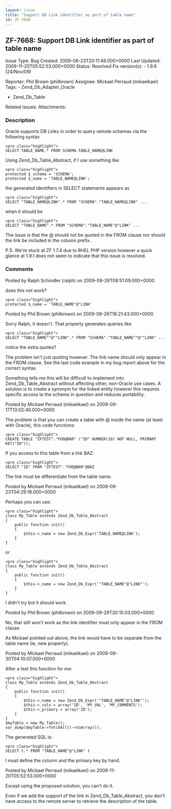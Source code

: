 ```yaml
---
layout: issue
title: "Support DB Link identifier as part of table name"
id: ZF-7668
---
```


ZF-7668: Support DB Link identifier as part of table name
---------------------------------------------------------

 Issue Type: Bug Created: 2009-08-23T20:11:48.000+0000 Last Updated: 2009-11-20T05:52:53.000+0000 Status: Resolved Fix version(s): - 1.9.6 (24/Nov/09)
 
 Reporter:  Phil Brown (philbrown)  Assignee:  Mickael Perraud (mikaelkael)  Tags: - Zend\_Db\_Adapter\_Oracle
- Zend\_Db\_Table
 
 Related issues: 
 Attachments: 
### Description

Oracle supports DB Links in order to query remote schemas via the following syntax

 
    <pre class="highlight">
    SELECT TABLE_NAME.* FROM SCHEMA.TABLE_NAME@LINK


Using Zend\_Db\_Table\_Abstract, if I use something like

 
    <pre class="highlight">
    protected $_schema = 'SCHEMA';
    protected $_name = 'TABLE_NAME@LINK';


the generated identifiers in SELECT statements appears as

 
    <pre class="highlight">
    SELECT "TABLE_NAME@LINK".* FROM "SCHEMA"."TABLE_NAME@LINK" ...


when it should be

 
    <pre class="highlight">
    SELECT "TABLE_NAME".* FROM "SCHEMA"."TABLE_NAME"@"LINK" ...


The issue is that the @ should not be quoted in the FROM clause nor should the link be included in the column prefix.

P.S. We're stuck at ZF 1.7.4 due to RHEL PHP version however a quick glance at 1.9.1 does not seem to indicate that this issue is resolved.

 

 

### Comments

Posted by Ralph Schindler (ralph) on 2009-08-26T08:51:09.000+0000

does this not work?

 
    <pre class="highlight">
    protected $_name = 'TABLE_NAME"@"LINK'


 

 

Posted by Phil Brown (philbrown) on 2009-08-26T16:21:43.000+0000

Sorry Ralph, it doesn't. That property generates queries like

 
    <pre class="highlight">
    SELECT "TABLE_NAME""@""LINK".* FROM "SCHEMA"."TABLE_NAME""@""LINK" ...


notice the extra quotes?

The problem isn't just quoting however. The link name should only appear in the FROM clause. See the last code example in my bug report above for the correct syntax.

Something tells me this will be difficult to implement into Zend\_Db\_Table\_Abstract without affecting other, non-Oracle use cases. A solution is to create a synonym for the linked entity however this requires specific access to the schema in question and reduces portability.

 

 

Posted by Mickael Perraud (mikaelkael) on 2009-09-17T13:02:46.000+0000

The problem is that you can create a table with @ inside the name (at least with Oracle), this code functions:

 
    <pre class="highlight">
    CREATE TABLE "ZFTEST"."FOO@BAR" ("ID" NUMBER(10) NOT NULL, PRIMARY KEY("ID"));


If you access to this table from a link BAZ:

 
    <pre class="highlight">
    SELECT "ID" FROM "ZFTEST"."FOO@BAR"@BAZ


The link must be differentiate from the table name.

 

 

Posted by Mickael Perraud (mikaelkael) on 2009-09-23T04:29:18.000+0000

Perhaps you can use:

 
    <pre class="highlight">
    class My_Table extends Zend_Db_Table_Abstract
    {
        public function init()
        {
            $this->_name = new Zend_Db_Expr('TABLE_NAME@LINK');
        }
    }


or

 
    <pre class="highlight">
    class My_Table extends Zend_Db_Table_Abstract
    {
        public function init()
        {
            $this->_name = new Zend_Db_Expr('"TABLE_NAME"@"LINK"');
        }
    }


I didn't try but it should work.

 

 

Posted by Phil Brown (philbrown) on 2009-09-29T20:15:03.000+0000

No, that still won't work as the link identifier must only appear in the FROM clause.

As Mickael pointed out above, the link would have to be separate from the table name (ie, new property).

 

 

Posted by Mickael Perraud (mikaelkael) on 2009-09-30T04:10:07.000+0000

After a test this function for me:

 
    <pre class="highlight">
    class My_Table extends Zend_Db_Table_Abstract
    {
        public function init()
        {
            $this->_name = new Zend_Db_Expr('"TABLE_NAME"@"LINK"');
            $this->_cols = array('ID', 'MY_VAL', 'MY_COMMENTS');
            $this->_primary = array('ID');
        }
    }
    $myTable = new My_Table();
    var_dump($myTable->fetchAll()->toArray());


The generated SQL is:

 
    <pre class="highlight">
    SELECT t.* FROM "TABLE_NAME"@"LINK" t


I must define the column and the primary key by hand.

 

 

Posted by Mickael Perraud (mikaelkael) on 2009-11-20T05:52:53.000+0000

Except using the proposed solution, you can't do it.

Even if we add the support of the link in Zend\_Db\_Table\_Abstract, you don't have access to the remote server to retrieve the description of the table.

 

 